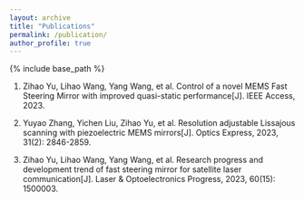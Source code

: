 ```yaml
---
layout: archive
title: "Publications"
permalink: /publication/
author_profile: true
---
```


{% include base_path %} 

1. Zihao Yu, Lihao Wang, Yang Wang, et al. Control of a novel MEMS Fast Steering Mirror with improved quasi-static performance[J]. IEEE Access, 2023.

1. Yuyao Zhang, Yichen Liu, Zihao Yu, et al. Resolution adjustable Lissajous scanning with piezoelectric MEMS mirrors[J]. Optics Express, 2023, 31(2): 2846-2859.

1. Zihao Yu, Lihao Wang, Yang Wang, et al. Research progress and development trend of fast steering mirror for satellite laser communication[J]. Laser & Optoelectronics Progress, 2023, 60(15): 1500003.
